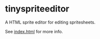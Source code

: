 # tinyspriteeditor
A HTML sprite editor for editing spritesheets.

See [index.html](index.html) for more info.

